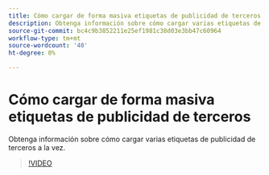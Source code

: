 ```yaml
---
title: Cómo cargar de forma masiva etiquetas de publicidad de terceros para Advertising Cloud DSP
description: Obtenga información sobre cómo cargar varias etiquetas de publicidad de terceros a la vez.
source-git-commit: bc4c9b3852211e25ef1981c38d03e3bb47c60964
workflow-type: tm+mt
source-wordcount: '40'
ht-degree: 0%

---
```


# Cómo cargar de forma masiva etiquetas de publicidad de terceros

Obtenga información sobre cómo cargar varias etiquetas de publicidad de terceros a la vez.

>[!VIDEO](https://video.tv.adobe.com/v/339204)
